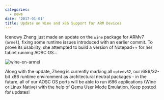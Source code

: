 ```yaml
---
categories:
  - news
date: '2017-01-01'
title: Update on Wine and x86 Support for ARM Devices
---
```



Icenowy Zheng just made an update on the `wine` package for ARMv7 (`armel`), fixing some runtime issues introduced with an earlier commit. To prove its usability, she attempted to build a version of Notepad++ for her tablet running AOSC OS...

![wine-on-armel](/assets/i/news/wine-on-armel.jpg)

Along with the update, Zheng is currently marking all `optenv32`, our i686/32-bit x86 runtime environment as architectural neutral packages - in the future, all of our AOSC OS ports will be able to run i686 applications (Wine or Linux Native) with the help of Qemu User Mode Emulation. Keep posted for updates!